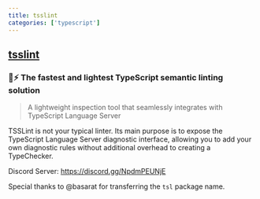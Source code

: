 ```yaml
---
title: tsslint
categories: ['typescript']
---
```

## [tsslint](https://github.com/johnsoncodehk/tsslint)

### 🔋⚡️ The fastest and lightest TypeScript semantic linting solution


> A lightweight inspection tool that seamlessly integrates with TypeScript Language Server

TSSLint is not your typical linter. Its main purpose is to expose the TypeScript Language Server diagnostic interface, allowing you to add your own diagnostic rules without additional overhead to creating a TypeChecker.

Discord Server: https://discord.gg/NpdmPEUNjE

Special thanks to @basarat for transferring the `tsl` package name.
